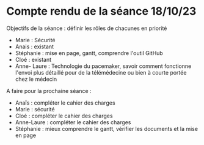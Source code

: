 **Compte rendu de la séance 18/10/23**
====================================

Objectifs de la séance : définir les rôles de chacunes en priorité
- Marie : Sécurité
- Anais : existant
- Stéphanie : mise en page, gantt, comprendre l'outil GitHub
- Cloé : existant
- Anne- Laure : Technologie du pacemaker, savoir comment fonctionne l'envoi plus détaillé pour de la télémédecine ou bien à courte portée chez le médecin


A faire pour la prochaine séance :

- Anaïs : compléter le cahier des charges
- Marie : sécurité 
- Cloé : compléter le cahier des charges
- Anne-Laure : compléter le cahier des charges
- Stéphanie : mieux comprendre le gantt, vérifier les documents et la mise en page
